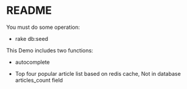 # README
You must do some operation:

* rake db:seed


This Demo includes two functions:

* autocomplete

* Top four popular article list based on redis cache, Not in database articles_count field 
